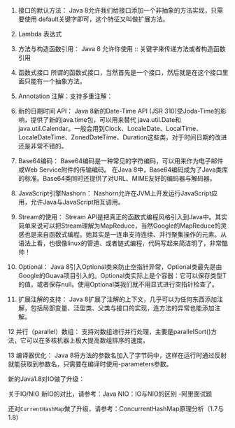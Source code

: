 1. 接口的默认方法：
	Java 8允许我们给接口添加一个非抽象的方法实现，只需要使用 default关键字即可，这个特征又叫做扩展方法。
2. Lambda 表达式
3. 方法与构造函数引用：
	Java 8 允许你使用 :: 关键字来传递方法或者构造函数引用

4. 函数式接口
	所谓的函数式接口，当然首先是一个接口，然后就是在这个接口里面只能有一个抽象方法。
5. Annotation 注解：支持多重注解：
6. 新的日期时间 API：
	Java 8新的Date-Time API (JSR 310)受Joda-Time的影响，提供了新的java.time包，可以用来替代
	java.util.Date和java.util.Calendar。一般会用到Clock、LocaleDate、LocalTime、LocaleDateTime、ZonedDateTime、Duration这些类，对于时间日期的改进还是非常不错的。
7. Base64编码：
	Base64编码是一种常见的字符编码，可以用来作为电子邮件或Web Service附件的传输编码。
	在Java 8中，Base64编码成为了Java类库的标准。Base64类同时还提供了对URL、MIME友好的编码器与解码器。
8. JavaScript引擎Nashorn：
	Nashorn允许在JVM上开发运行JavaScript应用，允许Java与JavaScript相互调用。
9. Stream的使用：
	Stream API是把真正的函数式编程风格引入到Java中。其实简单来说可以把Stream理解为MapReduce，当然Google的MapReduce的灵感也是来自函数式编程。她其实是一连串支持连续、并行聚集操作的元素。从语法上看，也很像linux的管道、或者链式编程，代码写起来简洁明了，非常酷帅！

10. Optional：
	Java 8引入Optional类来防止空指针异常，Optional类最先是由Google的Guava项目引入的。Optional类实际上是个容器：它可以保存类型T的值，或者保存null。使用Optional类我们就不用显式进行空指针检查了。

11. 扩展注解的支持：
	Java 8扩展了注解的上下文，几乎可以为任何东西添加注解，包括局部变量、泛型类、父类与接口的实现，连方法的异常也能添加注解。

12 并行（parallel）数组：
	支持对数组进行并行处理，主要是parallelSort()方法，它可以在多核机器上极大提高数组排序的速度。

13 编译器优化：
	Java 8将方法的参数名加入了字节码中，这样在运行时通过反射就能获取到参数名，只需要在编译时使用-parameters参数。

新的Java1.8对IO做了升级：

关于IO/NIO 新IO的对比，请参考：Java NIO：IO与NIO的区别 -阿里面试题

还对`CurrentHashMap`做了升级，请参考：ConcurrentHashMap原理分析（1.7与1.8）